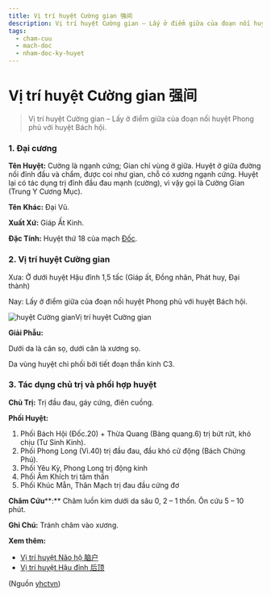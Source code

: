 ```yaml
---
title: Vị trí huyệt Cường gian 强间
description: Vị trí huyệt Cường gian – Lấy ở điểm giữa của đoạn nối huyệt Phong phủ với huyệt Bách hội.
tags:
  - cham-cuu
  - mach-doc
  - nham-doc-ky-huyet
---
```


# Vị trí huyệt Cường gian 强间 

> Vị trí huyệt Cường gian – Lấy ở điểm giữa của đoạn nối huyệt Phong phủ với huyệt Bách hội.

### 1. Đại cương

**Tên Huyệt:** Cường là ngạnh cứng; Gian chỉ vùng ở giữa. Huyệt ở giữa đường nối đỉnh đầu và chẩm, được coi như gian, chỗ có xương ngạnh cứng. Huyệt lại có tác dụng trị đỉnh đầu đau mạnh (cường), vì vậy gọi là Cường Gian (Trung Y Cương Mục).

**Tên** **Khác:** Đại Vũ.

**Xuất Xứ:** Giáp Ất Kinh.

**Đặc Tính:** Huyệt thứ 18 của mạch [Đốc](/yhctvn/dai-cuong-mach-doc).

### 2. Vị trí huyệt Cường gian

Xưa: Ở dưới huyệt Hậu đỉnh 1,5 tấc (Giáp ất, Đồng nhân, Phát huy, Đại thành)

Nay: Lấy ở điểm giữa của đoạn nối huyệt Phong phủ với huyệt Bách hội.

![huyệt Cường gian](/imgs/yhctvn/huyet-cuong-gian.jpg)Vị trí huyệt Cường gian

**Giải Phẫu:**

Dưới da là cân sọ, dưới cân là xương sọ.

Da vùng huyệt chi phối bởi tiết đoạn thần kinh C3.

### 3. Tác dụng chủ trị và phối hợp huyệt

**Chủ Trị:** Trị đầu đau, gáy cứng, điên cuồng.

**Phối Huyệt:**

1. Phối Bách Hội (Đốc.20) + Thừa Quang (Bàng quang.6) trị bứt rứt, khó chịu (Tư Sinh Kinh).
2. Phối Phong Long (Vi.40) trị đầu đau, đầu khó cử động (Bách Chứng Phú).
3. Phối Yêu Kỳ, Phong Long trị động kinh
4. Phối Âm Khích trị tâm thần
5. Phối Khúc Mẫn, Thân Mạch trị đau đầu cứng đơ

**Châm Cứu****:** Châm luồn kim dưới da sâu 0, 2 – 1 thốn. Ôn cứu 5 – 10 phút.

**Ghi Chú:** Tránh châm vào xương.

**Xem thêm:**

* [Vị trí huyệt Não hộ 脑户](/yhctvn/vi-tri-huyet-nao-ho-%e8%84%91%e6%88%b7)
* [Vị trí huyệt Hậu đỉnh 后顶](/yhctvn/vi-tri-huyet-hau-dinh-%e5%90%8e%e9%a1%b6)

(Nguồn <a href="https://yhctvn.com/vi-tri-huyet-cuong-gian-强间/" target="_blank">yhctvn</a>)

